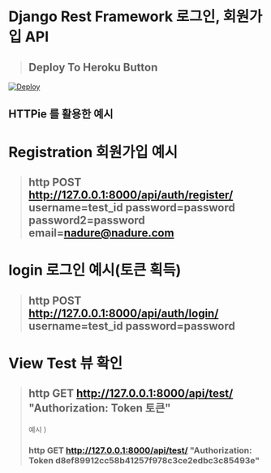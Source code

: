 # Django Rest Framework 로그인, 회원가입 API

> ## Deploy To Heroku Button
[![Deploy](https://www.herokucdn.com/deploy/button.svg)](https://heroku.com/deploy?template=https://github.com/goglgo/django_authentication_example)

## HTTPie 를 활용한 예시

# Registration 회원가입 예시
> ## http POST http://127.0.0.1:8000/api/auth/register/ username=test_id password=password password2=password email=nadure@nadure.com

# login 로그인 예시(토큰 획득)

> ## http POST http://127.0.0.1:8000/api/auth/login/ username=test_id password=password

# View Test 뷰 확인
> ## http GET http://127.0.0.1:8000/api/test/ "Authorization: Token 토큰"
> 예시 )
> ### http GET http://127.0.0.1:8000/api/test/ "Authorization: Token d8ef89912cc58b41257f978c3ce2edbc3c85493e"

